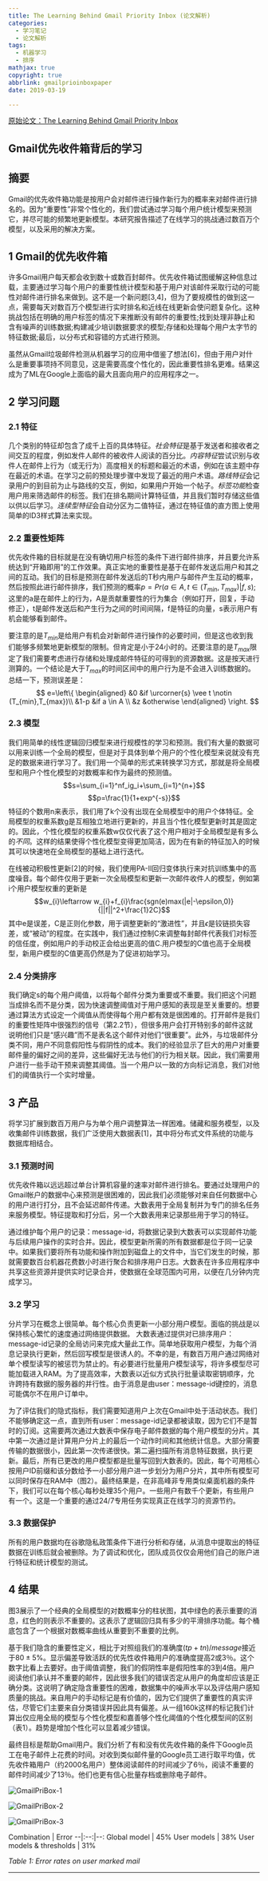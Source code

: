 ```yaml
---
title: The Learning Behind Gmail Priority Inbox (论文解析)
categories:
  - 学习笔记
  - 论文解析
tags:
  - 机器学习
  - 排序
mathjax: true
copyright: true
abbrlink: gmailprioinboxpaper
date: 2019-03-19

---
```


[原始论文：The Learning Behind Gmail Priority Inbox](https://static.googleusercontent.com/media/research.google.com/zh-CN//pubs/archive/36955.pdf)

## Gmail优先收件箱背后的学习

## 摘要
Gmail的优先收件箱功能是按用户会对邮件进行操作新行为的概率来对邮件进行排名的。因为“重要性”非常个性化的，我们尝试通过学习每个用户统计模型来预测它，并尽可能的频繁地更新模型。本研究报告描述了在线学习的挑战通过数百万个模型，以及采用的解决方案。

## 1 Gmail的优先收件箱

许多Gmail用户每天都会收到数十或数百封邮件。优先收件箱试图缓解这种信息过载，主要通过学习每个用户的重要性统计模型和基于用户对该邮件采取行动的可能性对邮件进行排名来做到。这不是一个新问题[3,4]，但为了要规模性的做到这一点，需要每天对数百万个模型进行实时排名和近线在线更新会使问题复杂化。这种挑战包括在明确的用户标签的情况下来推断没有邮件的重要性;找到处理非静止和含有噪声的训练数据;构建减少培训数据要求的模型;存储和处理每个用户太字节的特征数据;最后，以分布式和容错的方式进行预测。

<!--more-->

虽然从Gmail垃圾邮件检测从机器学习的应用中借鉴了想法[6]，但由于用户对什么是重要事项持不同意见，这是需要高度个性化的，因此重要性排名更难。结果这成为了ML在Google上面临的最大且面向用户的应用程序之一。

## 2 学习问题
### 2.1 特征
几个类别的特征却包含了成千上百的具体特征。*社会特征*是基于发送者和接收者之间交互的程度，例如发件人邮件的被收件人阅读的百分比。*内容特征*尝试识别与收件人在邮件上行为（或无行为）高度相关的标题和最近的术语，例如在该主题中存在最近的术语。在学习之前的预处理步骤中发现了最近的用户术语。*路线特征*会记录用户的到目前为止与路线的交互，例如，如果用户开始一个帖子。*标签功能*检查用户用来筛选邮件的标签。我们在排名期间计算特征值，并且我们暂时存储这些值以供以后学习。*连续型特征*会自动分区为二值特征，通过在特征值的直方图上使用简单的ID3样式算法来实现。

### 2.2 重要性矩阵
优先收件箱的目标就是在没有确切用户标签的条件下进行邮件排序，并且要允许系统达到“开箱即用”的工作效果。真正实地的重要性是基于在邮件发送后用户和其之间的互动。我们的目标是预测在邮件发送后的T秒内用户与邮件产生互动的概率，然后按照此进行邮件排序，我们预测的概率$p=Pr(a\in A,t \in  (T_{min},T_{max})|f,s)$;这里的a是在邮件上的行为，A是贡献重要性的行为集合（例如打开，回复，手动修正），t是邮件发送后和产生行为之间的时间间隔，f是特征的向量，s表示用户有机会能够看到邮件。

要注意的是$T_{min}$是给用户有机会对新邮件进行操作的必要时间，但是这也收到我们能够多频繁地更新模型的限制。但肯定是小于24小时的。还要注意的是$T_{max}$限定了我们需要考虑进行存储和处理成邮件特征的可得到的资源数据。这是按天进行测算的。一个结论是大于$T_{max}$的时间区间中的用户行为是不会进入训练数据的。总结一下，预测误差是：
$$ e=\left\{
\begin{aligned}
&0 &if \urcorner{s} \vee t \notin (T_{min},T_{max})\\
&1-p &if a \in A \\
&z &otherwise
\end{aligned}
\right.
$$

### 2.3 模型
我们用简单的线性逻辑回归模型来进行规模性的学习和预测。我们有大量的数据可以用来训练一个全局的模型，但是对于具体到单个用户的个性化模型来说就没有充足的数据来进行学习了。我们用一个简单的形式来转换学习方式，那就是将全局模型和用户个性化模型的对数概率和作为最终的预测值。
$$s=\sum_{i=1}^nf_ig_i+\sum_{i=1}^{n+}$$
$$p=\frac{1}{1+exp^{-s}}$$
特征的个数用n来表示，我们用了k个没有出现在全局模型中的用户个体特征。全局模型的权重系数g是互相独立地进行更新的，并且当个性化模型更新时其是固定的。因此，个性化模型的权重系数w仅仅代表了这个用户相对于全局模型是有多么的*不同*。这样的结果使得个性化模型变得更加简洁，因为在有新的特征加入的时候其可以快速地在全局模型的基础上进行迭代。


在线被动积极性更新[2]的时候，我们使用PA-II回归变体执行来对抗训练集中的高度噪音。每个邮件仅用于更新一次全局模型和更新一次邮件收件人的模型，例如第i个用户模型权重的更新是
$$w_{i}\leftarrow w_{i}+f_{i}\frac{sgn(e)max(|e|-\epsilon,0)}{||f||^2+\frac{1}2C}$$
其中e是误差，C是正则化参数，用于调整更新的“激进性”，并且$\epsilon$是铰链损失容差，或“被动”的程度。在实践中，我们通过控制C来调整每封邮件代表我们对标签的信任度，例如用户的手动校正会给出更高的值C.用户模型的C值也高于全局模型，新用户模型的C值更高仍然是为了促进初始学习。

### 2.4 分类排序
我们确定s的每个用户阈值，以将每个邮件分类为重要或不重要。我们把这个问题当成排名而不是分类，因为快速调整阈值对于用户感知的表现是至关重要的。想要通过算法方式设定一个阈值从而使得每个用户都有效是很困难的。打开邮件是我们的重要性矩阵中很强烈的信号（第2.2节），但很多用户会打开特别多的邮件这就说明他们只是“感兴趣”而不是表名这个邮件对他们“很重要”。此外，与垃圾邮件分类不同，用户不同意假阳性与假阴性的成本。我们的经验显示了巨大的用户对重要邮件量的偏好之间的差异，这些偏好无法与他们的行为相关联。因此，我们需要用户进行一些手动干预来调整其阈值。当一个用户以一致的方向标记消息，我们对他们的阈值执行一个实时增量。

## 3 产品
将学习扩展到数百万用户与为单个用户调整算法一样困难。储藏和服务模型，以及收集邮件训练数据，我们广泛使用大数据表[1]，其中将分布式文件系统的功能与数据库相结合。

### 3.1 预测时间
优先收件箱以远远超过单台计算机容量的速率对邮件进行排名。要通过处理用户的Gmail帐户的数据中心来预测是很困难的，因此我们必须能够对来自任何数据中心的用户进行打分，且不会延迟邮件传递。大数表用于全局复制并为专门的排名任务来服务模型。特征提取和打分后，另一个大数表用来记录那些用于学习的特征。

通过维护每个用户的记录：message-id，将数据记录到大数表可以实现邮件功能与后续用户操作的实时合并。因此，模型更新所需的所有数据都是位于同一记录中。如果我们要将所有功能和操作附加到磁盘上的文件中，当它们发生的时候，那就需要数百台机器花费数小时进行聚合和排序用户日志。大数表在许多应用程序中共享这些资源并提供实时记录合并，使数据在全球范围内可用，以便在几分钟内完成学习。

### 3.2 学习
分片学习在概念上很简单。每个核心负责更新一小部分用户模型。面临的挑战是以保持核心繁忙的速度通过网络提供数据。 大数表通过提供对已排序用户：message-id记录的全局访问来完成大量此工作。简单地获取用户模型，为每个消息记录执行更新，然后回写模型是很诱人的。不幸的是，有数百万用户通过网络对单个模型读写的被惩罚为禁止的。有必要进行批量用户模型读写，将许多模型尽可能加载进入RAM。为了提高效率，大数表以近似方式执行批量读取密钥顺序，允许跨持有数据的服务器的并行性。由于消息是由user：message-id键控的，消息可能偶尔不在用户订单中。

为了评估我们的隐式指标，我们需要知道用户上次在Gmail中处于活动状态。我们不能够确定这一点，直到所有user：message-id记录都被读取，因为它们不是暂时的订阅。这需要两次通过大数表中保存电子邮件数据的每个用户模型的分片。其中第一次通过是计算用户分片上的最后一个动作时间和其他统计信息。大部分需要传输的数据很小，因此第一次传递很快。第二遍扫描所有消息特征数据，执行更新。最后，所有已更改的用户模型都是批量写回到大数表的。因此，每个可用核心按用户ID前缀和该分数给予一小部分用户进一步划分为用户分片，其中所有模型可以同时保存在RAM中（图2）。最终结果是，在非高峰非专用类似桌面机器的条件下，我们可以在每个核心每秒处理35个用户。一些用户有数千个更新，有些用户有一个。这是一个重要的通过24/7专用任务实现真正在线学习的资源节约。

### 3.3 数据保护
所有的用户数据均在谷歌隐私政策条件下进行分析和存储，从消息中提取出的特征数据在训练后就会被删除。为了调试和优化，团队成员仅仅会用他们自己的账户进行特征和统计模型的测试。

## 4 结果
图3展示了一个经典的全局模型的对数概率分的柱状图，其中绿色的表示重要的消息，红色的则表示不重要的。这表示了逻辑回归具有多少的平滑排序功能。每个桶底包含了一个根据对数概率曲线从重要到不重要的比例。

基于我们隐含的重要性定义，相比于对照组我们的准确度$(tp+tn)/message$接近于$80\pm5\%$。显示偏差导致活跃的优先性收件箱用户的准确度提高2或3％。这个数字比看上去要好。由于阈值调整，我们的假阴性率是假阳性率的3到4倍。用户阅读他们承认并不重要的邮件，因此很多我们的错误否定从用户的角度却应该是正确分类。这说明了确定隐含重要性的困难，数据集中的噪声水平以及评估用户感知质量的挑战。来自用户的手动标记是有价值的，因为它们提供了重要性的真实评估，尽管它们主要来自分类错误并因此具有偏差。从一组160k这样的标记我们计算出仅应用全局的模型与个性化模型和嘉善够个性化阈值的个性化模型间的区别（表1）。趋势是增加个性化可以显着减少错误。

最终目标是帮助Gmail用户。我们分析了有和没有优先收件箱的条件下Google员工在电子邮件上花费的时间。对收到类似邮件量的Google员工进行取平均值，优先收件箱用户（约2000名用户）整体阅读邮件的时间减少了6％，阅读不重要的邮件时间减少了13％。他们也更有信心批量存档或删除电子邮件。

![GmailPriBox-1](https://mzxie-image.oss-cn-hangzhou.aliyuncs.com/algorithm/papers/GmailPriBox-1.JPG)

![GmailPriBox-2](https://mzxie-image.oss-cn-hangzhou.aliyuncs.com/algorithm/papers/GmailPriBox-2.JPG)

![GmailPriBox-3](https://mzxie-image.oss-cn-hangzhou.aliyuncs.com/algorithm/papers/GmailPriBox-3.JPG)


Combination | Error
--|:--:|--:
Global model | 45%
User models | 38%
User models & thresholds | 31%

*Table 1: Error rates on user marked mail*

---